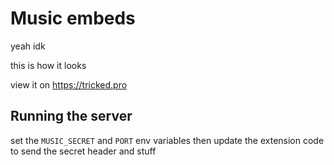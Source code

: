 # Music embeds

yeah idk

this is how it looks

<INSERT IMAGE>

view it on https://tricked.pro

## Running the server

set the `MUSIC_SECRET` and `PORT` env variables then update the extension code to send the secret header and stuff
